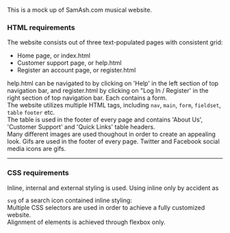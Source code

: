This is a mock up of SamAsh.com musical website.<br>

<h3>HTML requirements</h3>
The website consists out of three text-populated pages with consistent grid:
<ul>
<li>Home page, or index.html</li>
<li>Customer support page, or help.html</li>
<li>Register an account page, or register.html</li>
</ul>
help.html can be navigated to by clicking on 'Help' in the left section of top navigation bar, and register.html by clicking on "Log In / Register' in the right section of top navigation bar. Each contains a form.
<br>
The website utilizes multiple HTML tags, including <code>nav</code>, <code>main</code>, <code>form</code>, <code>fieldset</code>, <code>table</code> <code>footer</code> etc.
<br>
The table is used in the footer of every page and contains 'About Us', 'Customer Support' and 'Quick Links' table headers.
<br>
Many different images are used thoughout in order to create an appealing look. Gifs are used in the footer of every page. Twitter and Facebook social media icons are gifs.
<br>
<hr>
<h3>CSS requirements</h3>
Inline, internal and external styling is used. Using inline only by accident as <code>svg</code> of a search icon contained inline styling:
<code><svg xmlns="http://www.w3.org/2000/svg" width="26" height="26" fill="currentColor" class="bi bi-search" viewBox="0 0 16 16"></svg></code>
<br>
Multiple CSS selectors are used in order to achieve a fully customized website. 
<br>
Alignment of elements is achieved through flexbox only.
